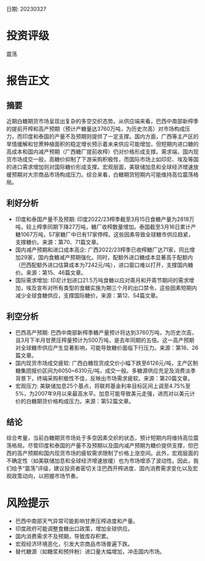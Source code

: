 
日期: 20230327

# 投资评级

震荡

# 报告正文

## 摘要

近期白糖期货市场呈现出复杂的多空交织态势。从供应端来看，巴西中南部新榨季的提前开榨和高产预期（预计产糖量达3760万吨，为历史次高）对市场构成压力，而印度和泰国的产量不及预期则提供了一定支撑。国内方面，广西等主产区的旱情缓解和甘蔗种植面积的稳定增长预示着未来供应可能增加，但短期内进口糖的高成本和国内减产预期（广西糖厂提前收榨）仍对价格形成支撑。需求端，国内现货市场成交一般，高糖价抑制了下游采购积极性，而国际市场上如印尼、埃及等国的进口需求增加则对国际糖价形成支撑。宏观层面，美联储加息和全球经济增速放缓预期对大宗商品市场构成压力。综合来看，白糖期货短期内可能维持高位震荡格局。

## 利好分析

* 印度和泰国产量不及预期: 印度2022/23榨季截至3月15日食糖产量为2818万吨，较上榨季同期下降27万吨，糖厂收榨数量增加。泰国截至3月16日累计产糖1067万吨，57家糖厂中已有17家停榨。这些因素导致全球糖市供应趋紧，支撑糖价。来源：第70、71篇文章。
* 国内减产预期和进口成本高企: 广西2022/23榨季已收榨糖厂达71家，同比增加29家，国内食糖减产预期强化。同时，配额外进口糖成本显著高于配额内（巴西配额外进口估算成本为7242元/吨），进口窗口难以打开，支撑国内糖价。来源：第15、46篇文章。
* 国际需求增加: 印尼计划进口21.5万吨食糖以应对斋月和开斋节期间的需求增加，埃及宣布对所有类型的食糖实施为期三个月的出口禁令，这些因素短期内减少全球食糖供应，支撑国际糖价。来源：第12、54篇文章。

## 利空分析

* 巴西高产预期: 巴西中南部新榨季糖产量预计将达到3760万吨，为历史次高，且3月下半月甘蔗压榨量预计为500万吨，是去年同期的五倍。这一高产预期对全球糖市供应产生显著影响，可能导致糖价面临下行压力。来源：第18、26篇文章。
* 国内现货市场成交疲软: 广西白糖现货成交价小幅下跌至6126元/吨，主产区制糖集团报价区间为6050~6310元/吨，成交一般。多糖源供应充足及消费淡季背景下，终端采购积极性不佳，反映出市场需求疲软。来源：第20篇文章。
* 宏观压力: 美联储加息25个基点，将联邦基金利率目标区间上调至4.75%至5%，为2007年9月以来最高水平。加息可能导致美元走强，进而对以美元计价的白糖期货价格构成压力。来源：第52篇文章。

## 结论

综合考量，当前白糖期货市场处于多空因素交织的状态，预计短期内将维持高位震荡格局。尽管印度和泰国的产量不及预期以及国内减产预期为糖价提供支撑，但巴西的高产预期和国内现货市场的疲软需求限制了价格上涨空间。此外，宏观层面的不确定性（如美联储加息和全球经济增速放缓）也为市场增添了波动性。因此，我们给予“震荡”评级，建议投资者密切关注巴西开榨进度、国内消费需求变化以及宏观政策动向，以把握市场节奏。

# 风险提示

* 巴西中南部天气异常可能影响甘蔗压榨进度和产量。
* 印度政府可能调整食糖出口政策，增加全球供应。
* 国内消费需求不及预期，导致库存积累。
* 宏观经济环境恶化，引发大宗商品市场普遍下跌。
* 替代糖源（如糖浆和预拌粉）进口量大幅增加，冲击国内市场。
